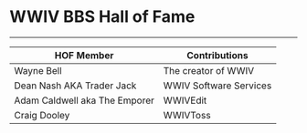 # WWIV BBS Hall of Fame
***

HOF Member | Contributions
-----------|---------------
Wayne Bell | The creator of WWIV
Dean Nash AKA Trader Jack | WWIV Software Services
Adam Caldwell aka The Emporer   | WWIVEdit
Craig Dooley | WWIVToss
